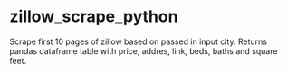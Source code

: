 # zillow_scrape_python
Scrape first 10 pages of zillow based on passed in input city. Returns pandas dataframe table with price, addres, link, beds, baths and square feet. 

